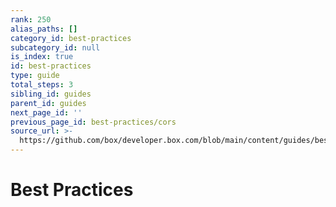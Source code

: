 ```yaml
---
rank: 250
alias_paths: []
category_id: best-practices
subcategory_id: null
is_index: true
id: best-practices
type: guide
total_steps: 3
sibling_id: guides
parent_id: guides
next_page_id: ''
previous_page_id: best-practices/cors
source_url: >-
  https://github.com/box/developer.box.com/blob/main/content/guides/best-practices/index.md
---
```

# Best Practices